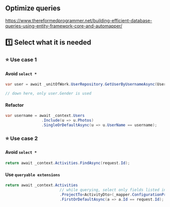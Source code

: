 ## Optimize queries
https://www.thereformedprogrammer.net/building-efficient-database-queries-using-entity-framework-core-and-automapper/

## :one: Select what it is needed
### :star: Use case 1
#### Avoid `select *`
```csharp
var user = await _unitOfWork.UserRepository.GetUserByUsernameAsync(User.GetUsername());

// down here, only user.Gender is used
```
#### Refactor
```csharp
var username = await _context.Users
                .Include(u => u.Photos)
                .SingleOrDefaultAsync(u => u.UserName == username);
```

### :star: Use case 2
#### Avoid `select *`
```csharp
return await _context.Activities.FindAsync(request.Id);
```

#### Use `queryable extensions`
```csharp
return await _context.Activities
                        // while querying, select only fields listed in `ActivityDto`
                        .ProjectTo<ActivityDto>(_mapper.ConfigurationProvider) 
                        .FirstOrDefaultAsync(a => a.Id == request.Id);
```                    
